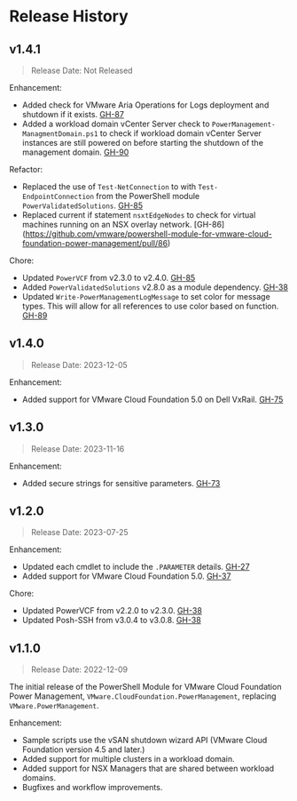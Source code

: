 # Release History

## v1.4.1

> Release Date: Not Released

Enhancement:

- Added check for VMware Aria Operations for Logs deployment and shutdown if it exists. [GH-87](https://github.com/vmware/powershell-module-for-vmware-cloud-foundation-power-management/pull/87)
- Added a workload domain vCenter Server check to `PowerManagement-ManagmentDomain.ps1` to check if workload domain vCenter Server instances are still powered on before starting the shutdown of the management domain. [GH-90](https://github.com/vmware/powershell-module-for-vmware-cloud-foundation-power-management/pull/90)

Refactor:

- Replaced the use of `Test-NetConnection` to with `Test-EndpointConnection` from the PowerShell module `PowerValidatedSolutions`. [GH-85](https://github.com/vmware/powershell-module-for-vmware-cloud-foundation-power-management/pull/85)
- Replaced current if statement `nsxtEdgeNodes` to check for virtual machines running on an NSX overlay network. [GH-86] (https://github.com/vmware/powershell-module-for-vmware-cloud-foundation-power-management/pull/86)

Chore:

- Updated `PowerVCF` from v2.3.0 to v2.4.0. [GH-85](https://github.com/vmware/powershell-module-for-vmware-cloud-foundation-power-management/pull/85)
- Added `PowerValidatedSolutions` v2.8.0 as a module dependency. [GH-38](https://github.com/vmware/powershell-module-for-vmware-cloud-foundation-power-management/pull/38)
- Updated `Write-PowerManagementLogMessage` to set color for message types. This will allow for all references to use color based on function. [GH-89](https://github.com/vmware/powershell-module-for-vmware-cloud-foundation-power-management/pull/89)

## v1.4.0

> Release Date: 2023-12-05

Enhancement:

- Added support for VMware Cloud Foundation 5.0 on Dell VxRail. [GH-75](https://github.com/vmware/powershell-module-for-vmware-cloud-foundation-power-management/pull/75)

## v1.3.0

> Release Date: 2023-11-16

Enhancement:

- Added secure strings for sensitive parameters. [GH-73](https://github.com/vmware/powershell-module-for-vmware-cloud-foundation-power-management/pull/73)

## v1.2.0

> Release Date: 2023-07-25

Enhancement:

- Updated each cmdlet to include the `.PARAMETER` details. [GH-27](https://github.com/vmware/powershell-module-for-vmware-cloud-foundation-power-management/pull/27)
- Added support for VMware Cloud Foundation 5.0. [GH-37](https://github.com/vmware/powershell-module-for-vmware-cloud-foundation-power-management/pull/37)

Chore:

- Updated PowerVCF from v2.2.0 to v2.3.0. [GH-38](https://github.com/vmware/powershell-module-for-vmware-cloud-foundation-power-management/pull/38)
- Updated Posh-SSH from v3.0.4 to v3.0.8. [GH-38](https://github.com/vmware/powershell-module-for-vmware-cloud-foundation-power-management/pull/38)

## v1.1.0

> Release Date: 2022-12-09

The initial release of the PowerShell Module for VMware Cloud Foundation Power Management, `VMware.CloudFoundation.PowerManagement`, replacing `VMware.PowerManagement`.

Enhancement:

- Sample scripts use the vSAN shutdown wizard API (VMware Cloud Foundation version 4.5 and later.)
- Added support for multiple clusters in a workload domain.
- Added support for NSX Managers that are shared between workload domains.
- Bugfixes and workflow improvements.
